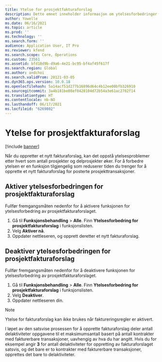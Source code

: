 ```yaml
---
title: Ytelse for prosjektfakturaforslag
description: Dette emnet inneholder informasjon om ytelsesforbedringer av prosjektfakturaforslag.
author: Yowelle
ms.date: 06/16/2021
ms.topic: article
ms.prod: ''
ms.technology: ''
ms.search.form: ''
audience: Application User, IT Pro
ms.reviewer: kfend
ms.search.scope: Core, Operations
ms.custom: 23561
ms.assetid: bfd18d9b-d9a6-4e21-bc95-bf4af45f617f
ms.search.region: Global
ms.author: andchoi
ms.search.validFrom: 20121-03-05
ms.dyn365.ops.version: 10.0.18
ms.openlocfilehash: 5a14acf51d277b16896d64c4b12ee00bfb326910
ms.sourcegitcommit: 3a4b181be08ef0428104d72b54a3e61ac2782f14
ms.translationtype: HT
ms.contentlocale: nb-NO
ms.lasthandoff: 06/17/2021
ms.locfileid: "6269802"
---
```

# <a name="project-invoice-proposal-performance"></a>Ytelse for prosjektfakturaforslag

[!include [banner](../includes/banner.md)]

Når du oppretter et nytt fakturaforslag, kan det oppstå ytelsesproblemer etter hvert som antall prosjekter og delprosjekter øker. For å forbedre ytelsen er en funksjon tilgjengelig som reduserer tiden du trenger for å opprette et nytt fakturaforslag for posterte prosjekttransaksjoner.

## <a name="enable-project-invoice-proposal-performance-enhancement"></a>Aktiver ytelsesforbedringen for prosjektfakturaforslag
Fullfør fremgangsmåten nedenfor for å aktivere funksjonen for ytelsesforbedring av prosjektfakturaforslaget.

1.  Gå til **Funksjonsbehandling** > **Alle**. Finn **Ytelsesforbedring for prosjektfakturaforslag** i funksjonslisten.
2.  Velg **Aktiver nå**.
3.  Oppdater nettleseren, og opprett deretter et nytt fakturaforslag.

## <a name="turn-off-project-invoice-proposal-performance-enhancement"></a>Deaktiver ytelsesforbedringen for prosjektfakturaforslag
Fullfør fremgangsmåten nedenfor for å deaktivere funksjonen for ytelsesforbedring av prosjektfakturaforslaget.

1.  Gå til **Funksjonsbehandling** > **Alle**. Finn **Ytelsesforbedring for prosjektfakturaforslag** i funksjonslisten.
2.  Velg **Deaktiver**.
3.  Oppdater nettleseren din.

> [!NOTE]
> Ytelse for fakturaforslag kan ikke brukes når faktureringsregler er aktivert.
> 
> I løpet av den satsvise prosessen for å opprette fakturaforslag deler antall delaktiviteter oppgavene til et maksimumsantall basert på antall kontrakter med fakturerbare transaksjoner, uavhengig av hva du har angitt. Hvis du for eksempel angir **3** for antall delaktiviteter for oppretting av fakturaforslaget satsvis, og det bare er to kontrakter med fakturerbare transaksjoner, opprettes det bare to delaktiviteter.
